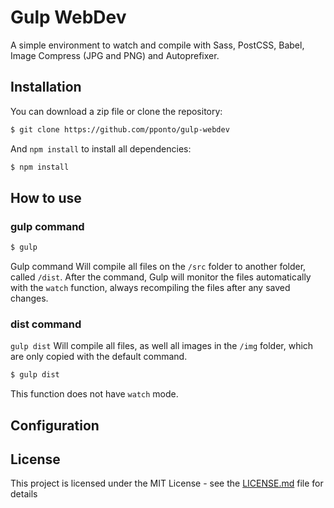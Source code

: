 # Gulp WebDev

A simple environment to watch and compile with Sass, PostCSS, Babel, Image Compress (JPG and PNG) and Autoprefixer.

## Installation

You can download a zip file or clone the repository:

```sh
$ git clone https://github.com/pponto/gulp-webdev
```
And `npm install` to install all dependencies:

```sh
$ npm install
```

## How to use

### gulp command

```sh
$ gulp
```

Gulp command Will compile all files on the `/src` folder to another folder, called `/dist`. After the command, Gulp will monitor the files automatically with the `watch` function, always recompiling the files after any saved changes.

### dist command

`gulp dist` Will compile all files, as well all  images in the `/img` folder, which are only copied with the default command.

```sh
$ gulp dist
```

This function does not have `watch` mode.

## Configuration

## License

This project is licensed under the MIT License - see the [LICENSE.md](LICENSE.md) file for details